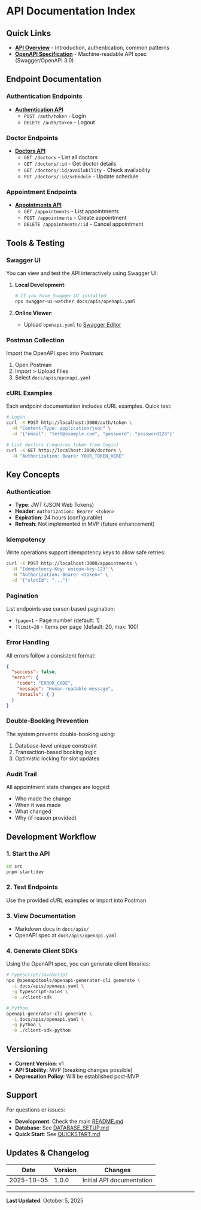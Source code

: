 # API Documentation Index

## Quick Links

- **[API Overview](./README.md)** - Introduction, authentication, common patterns
- **[OpenAPI Specification](./openapi.yaml)** - Machine-readable API spec (Swagger/OpenAPI 3.0)

## Endpoint Documentation

### Authentication Endpoints
- **[Authentication API](./auth.md)**
  - `POST /auth/token` - Login
  - `DELETE /auth/token` - Logout

### Doctor Endpoints  
- **[Doctors API](./doctors.md)**
  - `GET /doctors` - List all doctors
  - `GET /doctors/:id` - Get doctor details
  - `GET /doctors/:id/availability` - Check availability
  - `PUT /doctors/:id/schedule` - Update schedule

### Appointment Endpoints
- **[Appointments API](./appointments.md)**
  - `GET /appointments` - List appointments
  - `POST /appointments` - Create appointment
  - `DELETE /appointments/:id` - Cancel appointment

## Tools & Testing

### Swagger UI
You can view and test the API interactively using Swagger UI:

1. **Local Development**:
   ```bash
   # If you have Swagger UI installed
   npx swagger-ui-watcher docs/apis/openapi.yaml
   ```

2. **Online Viewer**:
   - Upload `openapi.yaml` to [Swagger Editor](https://editor.swagger.io/)

### Postman Collection
Import the OpenAPI spec into Postman:
1. Open Postman
2. Import > Upload Files
3. Select `docs/apis/openapi.yaml`

### cURL Examples
Each endpoint documentation includes cURL examples. Quick test:

```bash
# Login
curl -X POST http://localhost:3000/auth/token \
  -H "Content-Type: application/json" \
  -d '{"email": "test@example.com", "password": "password123"}'

# List doctors (requires token from login)
curl -X GET http://localhost:3000/doctors \
  -H "Authorization: Bearer YOUR_TOKEN_HERE"
```

## Key Concepts

### Authentication
- **Type**: JWT (JSON Web Tokens)
- **Header**: `Authorization: Bearer <token>`
- **Expiration**: 24 hours (configurable)
- **Refresh**: Not implemented in MVP (future enhancement)

### Idempotency
Write operations support idempotency keys to allow safe retries:
```bash
curl -X POST http://localhost:3000/appointments \
  -H "Idempotency-Key: unique-key-123" \
  -H "Authorization: Bearer <token>" \
  -d '{"slotId": "..."}'
```

### Pagination
List endpoints use cursor-based pagination:
- `?page=1` - Page number (default: 1)
- `?limit=20` - Items per page (default: 20, max: 100)

### Error Handling
All errors follow a consistent format:
```json
{
  "success": false,
  "error": {
    "code": "ERROR_CODE",
    "message": "Human-readable message",
    "details": { }
  }
}
```

### Double-Booking Prevention
The system prevents double-booking using:
1. Database-level unique constraint
2. Transaction-based booking logic
3. Optimistic locking for slot updates

### Audit Trail
All appointment state changes are logged:
- Who made the change
- When it was made
- What changed
- Why (if reason provided)

## Development Workflow

### 1. Start the API
```bash
cd src
pnpm start:dev
```

### 2. Test Endpoints
Use the provided cURL examples or import into Postman

### 3. View Documentation
- Markdown docs in `docs/apis/`
- OpenAPI spec at `docs/apis/openapi.yaml`

### 4. Generate Client SDKs
Using the OpenAPI spec, you can generate client libraries:

```bash
# TypeScript/JavaScript
npx @openapitools/openapi-generator-cli generate \
  -i docs/apis/openapi.yaml \
  -g typescript-axios \
  -o ./client-sdk

# Python
openapi-generator-cli generate \
  -i docs/apis/openapi.yaml \
  -g python \
  -o ./client-sdk-python
```

## Versioning

- **Current Version**: v1
- **API Stability**: MVP (breaking changes possible)
- **Deprecation Policy**: Will be established post-MVP

## Support

For questions or issues:
- **Development**: Check the main [README.md](../../README.md)
- **Database**: See [DATABASE_SETUP.md](../../DATABASE_SETUP.md)
- **Quick Start**: See [QUICKSTART.md](../../QUICKSTART.md)

## Updates & Changelog

| Date | Version | Changes |
|------|---------|---------|
| 2025-10-05 | 1.0.0 | Initial API documentation |

---

**Last Updated**: October 5, 2025
